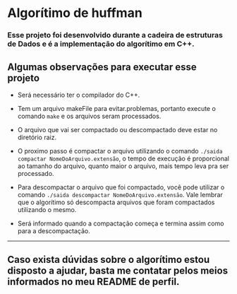 # Algorítimo de huffman

### Esse projeto foi desenvolvido durante a cadeira de estruturas de Dados e é a implementação do algorítimo em C++.

## Algumas observações para executar esse projeto

 - Será necessário ter o compilador do C++.

 - Tem um arquivo makeFile para evitar.problemas, portanto execute o comando `make` e os arquivos seram processados.

- O arquivo que vai ser compactado ou descompactado deve estar no diretório raiz.

 - O proximo passo é compactar o arquivo utilizando o comando `./saida compactar NomeDoArquivo.extensão`, o tempo de execução é proporcional ao tamanho do arquivo, quanto maior o arquivo, mais tempo leva pra ser processado.

 - Para descompactar o arquivo que foi compactado, você pode utilizar o comando `./saida descompactar NomeDoArquivo.extensão`. Vale lembrar que o algorítimo só descompacta arquivos que foram compactados utilizando o mesmo.

 - Será informado quando a compactação começa e termina assim como para a descompactação.

 ---
 ## Caso exista dúvidas sobre o algorítimo estou disposto a ajudar, basta me contatar pelos meios informados no meu README de perfil.
